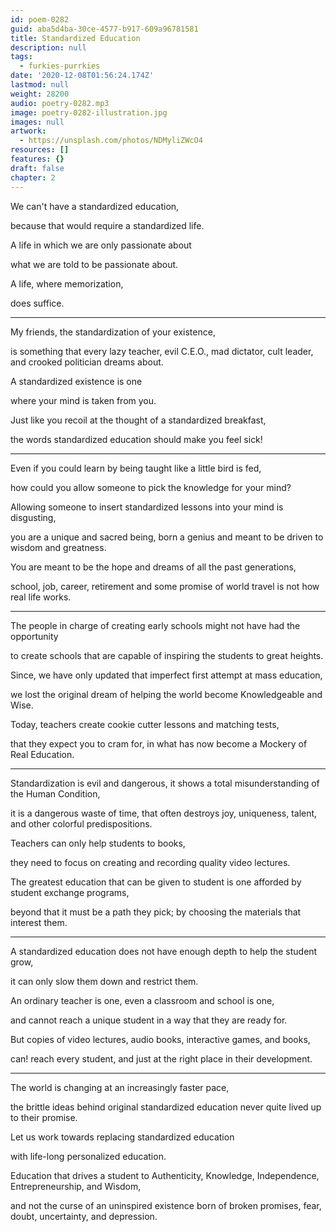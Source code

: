 ```yaml
---
id: poem-0282
guid: aba5d4ba-30ce-4577-b917-609a96781581
title: Standardized Education
description: null
tags:
  - furkies-purrkies
date: '2020-12-08T01:56:24.174Z'
lastmod: null
weight: 28200
audio: poetry-0282.mp3
image: poetry-0282-illustration.jpg
images: null
artwork:
  - https://unsplash.com/photos/NDMyliZWcO4
resources: []
features: {}
draft: false
chapter: 2
---
```


We can't have a standardized education,

because that would require a standardized life.

A life in which we are only passionate about

what we are told to be passionate about.

A life, where memorization,

does suffice.

---

My friends, the standardization of your existence,

is something that every lazy teacher, evil C.E.O., mad dictator, cult leader, and crooked politician dreams about.

A standardized existence is one

where your mind is taken from you.

Just like you recoil at the thought of a standardized breakfast,

the words standardized education should make you feel sick!

---

Even if you could learn by being taught like a little bird is fed,

how could you allow someone to pick the knowledge for your mind?

Allowing someone to insert standardized lessons into your mind is disgusting,

you are a unique and sacred being, born a genius and meant to be driven to wisdom and greatness.

You are meant to be the hope and dreams of all the past generations,

school, job, career, retirement and some promise of world travel is not how real life works.

---

The people in charge of creating early schools might not have had the opportunity

to create schools that are capable of inspiring the students to great heights.

Since, we have only updated that imperfect first attempt at mass education,

we lost the original dream of helping the world become Knowledgeable and Wise.

Today, teachers create cookie cutter lessons and matching tests,

that they expect you to cram for, in what has now become a Mockery of Real Education.

---

Standardization is evil and dangerous, it shows a total misunderstanding of the Human Condition,

it is a dangerous waste of time, that often destroys joy, uniqueness, talent, and other colorful predispositions.

Teachers can only help students to books,

they need to focus on creating and recording quality video lectures.

The greatest education that can be given to student is one afforded by student exchange programs,

beyond that it must be a path they pick; by choosing the materials that interest them.

---

A standardized education does not have enough depth to help the student grow,

it can only slow them down and restrict them.

An ordinary teacher is one, even a classroom and school is one,

and cannot reach a unique student in a way that they are ready for.

But copies of video lectures, audio books, interactive games, and books,

can! reach every student, and just at the right place in their development.

---

The world is changing at an increasingly faster pace,

the brittle ideas behind original standardized education never quite lived up to their promise.

Let us work towards replacing standardized education

with life-long personalized education.

Education that drives a student to Authenticity, Knowledge, Independence, Entrepreneurship, and Wisdom,

and not the curse of an uninspired existence born of broken promises, fear, doubt, uncertainty, and depression.
